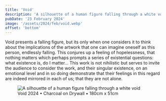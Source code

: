 ```yaml
---
title: 'Void'
description: 'A silhouette of a human figure falling through a white void'
pubDate: '23 February 2024'
image: '/assets/2024/feb/void.webp'
offset: 'bottom'
---
```


Void presents a falling figure, but its only when one considers it to think about the implications of the artwork that one can imagine oneself as this person, endlessly falling. This conjures up a feeling of hopelessness, that nothing matters which perhaps prompts a series of existential questions: what existence is, do I matter... This work is not nihilistic but serves to invite the audience to consider the work, and their singular existence, on an emotional level and in so doing demonstrate that their feelings in this regard are indeed mirrored in each of us; that they are not alone.

<figure>
  <img src="/assets/2024/feb/void.webp" alt="A silhouette of a human figure falling through a white void" />
  <figcaption>Void 2024 • Charcoal on Drywall • 180cm x 51cm</figcaption>
</figure>